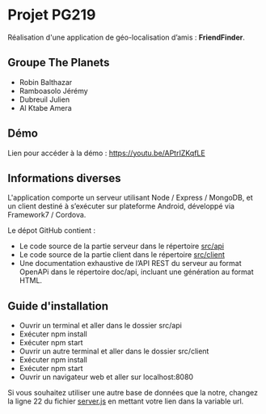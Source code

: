 # Projet PG219

Réalisation d'une application de géo-localisation d’amis : **FriendFinder**.

## Groupe The Planets
-   Robin Balthazar
-   Ramboasolo Jérémy
-   Dubreuil Julien
-   Al Ktabe Amera

## Démo 
Lien pour accéder à la démo : https://youtu.be/APtrIZKqfLE

## Informations diverses 
 L'application comporte un serveur utilisant Node / Express / MongoDB, et un client destiné à s’exécuter sur plateforme Android, développé via Framework7 / Cordova.

Le dépot GitHub contient : 
-   Le code source de la partie serveur dans le répertoire [src/api](src/api)
-   Le code source de la partie client dans le répertoire [src/client](src/client)
-   Une documentation exhaustive de l’API REST du serveur au format OpenAPi dans le répertoire doc/api, incluant une génération au format HTML.

## Guide d'installation
 -   Ouvrir un terminal et aller dans le dossier src/api
 -   Exécuter npm install
 -   Exécuter npm start
 -   Ouvrir un autre terminal et aller dans le dossier src/client
 -   Exécuter npm install
 -   Exécuter npm start
 -   Ouvrir un navigateur web et aller sur localhost:8080

Si vous souhaitez utiliser une autre base de données que la notre, changez la ligne 22 du fichier [server.js](src/api/server/server.js) en mettant votre lien dans la variable url.